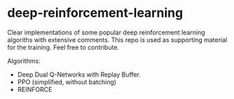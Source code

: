 # deep-reinforcement-learning

Clear implementations of some popular deep reinforcement learning algoriths with extensive comments.
This repo is used as supporting material for the training.
Feel free to contribute.

Algorithms:
- Deep Dual Q-Networks with Replay Buffer.
- PPO (simplified, without batching)
- REINFORCE




